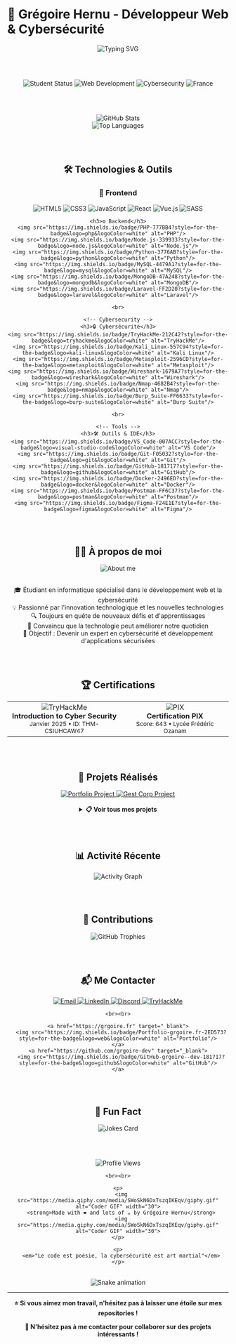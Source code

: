 # 🚀 Grégoire Hernu - Développeur Web & Cybersécurité

<div align="center">
  <img src="https://readme-typing-svg.herokuapp.com?font=Fira+Code&size=32&duration=2800&pause=2000&color=FF4757&center=true&vCenter=true&width=940&lines=Bienvenue+sur+mon+profil+GitHub!;Développeur+Web+%26+Cybersécurité;Passionné+par+l'innovation+technologique" alt="Typing SVG" />

  <br><br>

  <!-- Badges principales -->
  <img src="https://img.shields.io/badge/Status-Étudiant-FF4757?style=for-the-badge&logo=student&logoColor=white" alt="Student Status"/>
  <img src="https://img.shields.io/badge/Spécialité-Web_Development-2ED573?style=for-the-badge&logo=web&logoColor=white" alt="Web Development"/>
  <img src="https://img.shields.io/badge/Focus-Cybersecurity-70A1FF?style=for-the-badge&logo=shield&logoColor=white" alt="Cybersecurity"/>
  <img src="https://img.shields.io/badge/Localisation-France-FFA502?style=for-the-badge&logo=france&logoColor=white" alt="France"/>

  <br><br>

  <!-- Stats GitHub -->
  <img src="https://github-readme-stats.vercel.app/api?username=grgoire-dev&show_icons=true&theme=tokyonight&hide_border=true&bg_color=0D1117&title_color=FF4757&icon_color=2ED573&text_color=FFFFFF" alt="GitHub Stats" />

  <br>

  <img src="https://github-readme-stats.vercel.app/api/top-langs/?username=grgoire-dev&layout=compact&theme=tokyonight&hide_border=true&bg_color=0D1117&title_color=FF4757&text_color=FFFFFF" alt="Top Languages" />

  <br><br>

  <!-- Technologies -->
  <h2>🛠️ Technologies & Outils</h2>

  <div align="center">
    <!-- Frontend -->
    <h3>🎨 Frontend</h3>
    <img src="https://img.shields.io/badge/HTML5-E34F26?style=for-the-badge&logo=html5&logoColor=white" alt="HTML5"/>
    <img src="https://img.shields.io/badge/CSS3-1572B6?style=for-the-badge&logo=css3&logoColor=white" alt="CSS3"/>
    <img src="https://img.shields.io/badge/JavaScript-F7DF1E?style=for-the-badge&logo=javascript&logoColor=black" alt="JavaScript"/>
    <img src="https://img.shields.io/badge/React-61DAFB?style=for-the-badge&logo=react&logoColor=black" alt="React"/>
    <img src="https://img.shields.io/badge/Vue.js-4FC08D?style=for-the-badge&logo=vue.js&logoColor=white" alt="Vue.js"/>
    <img src="https://img.shields.io/badge/SASS-CC6699?style=for-the-badge&logo=sass&logoColor=white" alt="SASS"/>

    <h3>⚙️ Backend</h3>
    <img src="https://img.shields.io/badge/PHP-777BB4?style=for-the-badge&logo=php&logoColor=white" alt="PHP"/>
    <img src="https://img.shields.io/badge/Node.js-339933?style=for-the-badge&logo=node.js&logoColor=white" alt="Node.js"/>
    <img src="https://img.shields.io/badge/Python-3776AB?style=for-the-badge&logo=python&logoColor=white" alt="Python"/>
    <img src="https://img.shields.io/badge/MySQL-4479A1?style=for-the-badge&logo=mysql&logoColor=white" alt="MySQL"/>
    <img src="https://img.shields.io/badge/MongoDB-47A248?style=for-the-badge&logo=mongodb&logoColor=white" alt="MongoDB"/>
    <img src="https://img.shields.io/badge/Laravel-FF2D20?style=for-the-badge&logo=laravel&logoColor=white" alt="Laravel"/>

    <br>

    <!-- Cybersecurity -->
    <h3>🔒 Cybersécurité</h3>
    <img src="https://img.shields.io/badge/TryHackMe-212C42?style=for-the-badge&logo=tryhackme&logoColor=white" alt="TryHackMe"/>
    <img src="https://img.shields.io/badge/Kali_Linux-557C94?style=for-the-badge&logo=kali-linux&logoColor=white" alt="Kali Linux"/>
    <img src="https://img.shields.io/badge/Metasploit-2596CD?style=for-the-badge&logo=metasploit&logoColor=white" alt="Metasploit"/>
    <img src="https://img.shields.io/badge/Wireshark-1679A7?style=for-the-badge&logo=wireshark&logoColor=white" alt="Wireshark"/>
    <img src="https://img.shields.io/badge/Nmap-4682B4?style=for-the-badge&logo=nmap&logoColor=white" alt="Nmap"/>
    <img src="https://img.shields.io/badge/Burp_Suite-FF6633?style=for-the-badge&logo=burp-suite&logoColor=white" alt="Burp Suite"/>

    <br>

    <!-- Tools -->
    <h3>🛠️ Outils & IDE</h3>
    <img src="https://img.shields.io/badge/VS_Code-007ACC?style=for-the-badge&logo=visual-studio-code&logoColor=white" alt="VS Code"/>
    <img src="https://img.shields.io/badge/Git-F05032?style=for-the-badge&logo=git&logoColor=white" alt="Git"/>
    <img src="https://img.shields.io/badge/GitHub-181717?style=for-the-badge&logo=github&logoColor=white" alt="GitHub"/>
    <img src="https://img.shields.io/badge/Docker-2496ED?style=for-the-badge&logo=docker&logoColor=white" alt="Docker"/>
    <img src="https://img.shields.io/badge/Postman-FF6C37?style=for-the-badge&logo=postman&logoColor=white" alt="Postman"/>
    <img src="https://img.shields.io/badge/Figma-F24E1E?style=for-the-badge&logo=figma&logoColor=white" alt="Figma"/>
  </div>

  <br><br>

  <!-- À propos -->
  <h2>👨‍💻 À propos de moi</h2>

  <div align="center">
    <img src="https://readme-typing-svg.herokuapp.com?font=Fira+Code&size=18&duration=3000&pause=1000&color=70A1FF&center=true&vCenter=true&width=600&lines=Étudiant+en+informatique+passionné;Développeur+web+full-stack;Enthousiaste+de+la+cybersécurité;Créateur+d'expériences+utilisateur+innovantes" alt="About me" />
  </div>

  <br>

  <p align="center">
    🎓 Étudiant en informatique spécialisé dans le développement web et la cybersécurité<br>
    💡 Passionné par l'innovation technologique et les nouvelles technologies<br>
    🔍 Toujours en quête de nouveaux défis et d'apprentissages<br>
    🌟 Convaincu que la technologie peut améliorer notre quotidien<br>
    🎯 Objectif : Devenir un expert en cybersécurité et développement d'applications sécurisées
  </p>

  <br><br>

  <!-- Certifications -->
  <h2>🏆 Certifications</h2>

  <div align="center">
    <table>
      <tr>
        <td align="center">
          <img src="https://img.shields.io/badge/TryHackMe-Introduction_to_Cyber_Security-212C42?style=for-the-badge&logo=tryhackme&logoColor=white" alt="TryHackMe"/>
          <br>
          <strong>Introduction to Cyber Security</strong><br>
          <small>Janvier 2025 • ID: THM-CSIUHCAW47</small>
        </td>
        <td align="center">
          <img src="https://img.shields.io/badge/PIX-Certification_Numérique-2ED573?style=for-the-badge&logo=graduation-cap&logoColor=white" alt="PIX"/>
          <br>
          <strong>Certification PIX</strong><br>
          <small>Score: 643 • Lycée Frédéric Ozanam</small>
        </td>
      </tr>
    </table>
  </div>

  <br><br>

  <!-- Projets -->
  <h2>💼 Projets Réalisés</h2>

  <div align="center">
    <a href="https://github.com/grgoire-dev">
      <img src="https://github-readme-stats.vercel.app/api/pin/?username=grgoire-dev&repo=portfolio&theme=tokyonight&hide_border=true&bg_color=0D1117" alt="Portfolio Project"/>
    </a>
    <a href="https://github.com/grgoire-dev">
      <img src="https://github-readme-stats.vercel.app/api/pin/?username=grgoire-dev&repo=gest-corp&theme=tokyonight&hide_border=true&bg_color=0D1117" alt="Gest Corp Project"/>
    </a>
  </div>

  <br>

  <details>
    <summary><strong>📋 Voir tous mes projets</strong></summary>
    <br>

    ### 🌟 Projets Principaux

    | Projet | Description | Technologies | Statut |
    |--------|-------------|--------------|--------|
    | **Gest Corp** | Application de gestion pour sapeurs-pompiers | HTML, CSS, JS, PHP | ✅ Terminé |
    | **Portfolio** | Site web personnel moderne | HTML, CSS, JS | ✅ Terminé |
    | **Ozanam Cyberquest** | Plateforme d'apprentissage cybersécurité | Python, HTML, CSS | ✅ Terminé |
    | **Bot Discord RP** | Bot Discord pour jeux de rôle | Python, Discord.py | ✅ Terminé |
    | **Tablette RP** | Application mobile pour jeux de rôle | HTML, CSS, JS | ✅ Terminé |

    ### 🔧 Projets en Cours

    - 🚧 **Application de cybersécurité** - Outil d'analyse de vulnérabilités
    - 🚧 **Site e-commerce** - Boutique en ligne sécurisée
    - 🚧 **API REST** - Service backend pour applications mobiles

  </details>

  <br><br>

  <!-- Activité -->
  <h2>📊 Activité Récente</h2>

  <div align="center">
    <img src="https://github-readme-activity-graph.vercel.app/graph?username=grgoire-dev&theme=tokyo-night&hide_border=true&bg_color=0D1117&color=FF4757&line=2ED573&point=FFA502" alt="Activity Graph" />
  </div>

  <br><br>

  <!-- Contributions -->
  <h2>🌟 Contributions</h2>

  <div align="center">
    <img src="https://github-profile-trophy.vercel.app/?username=grgoire-dev&theme=tokyonight&no-frame=true&no-bg=true&row=1&column=7" alt="GitHub Trophies" />
  </div>

  <br><br>

  <!-- Contact -->
  <h2>📬 Me Contacter</h2>

  <div align="center">
    <a href="mailto:dev.grgoire@gmail.com">
      <img src="https://img.shields.io/badge/Email-dev.grgoire@gmail.com-FF4757?style=for-the-badge&logo=gmail&logoColor=white" alt="Email"/>
    </a>
    <a href="https://www.linkedin.com/in/gr%C3%A9goire-hernu-257042346/" target="_blank">
      <img src="https://img.shields.io/badge/LinkedIn-Grégoire_Hernu-0077B5?style=for-the-badge&logo=linkedin&logoColor=white" alt="LinkedIn"/>
    </a>
    <a href="https://discord.com/users/894100395650072647" target="_blank">
      <img src="https://img.shields.io/badge/Discord-Grégoire-5865F2?style=for-the-badge&logo=discord&logoColor=white" alt="Discord"/>
    </a>
    <a href="https://tryhackme.com/r/p/grgoire" target="_blank">
      <img src="https://img.shields.io/badge/TryHackMe-Grégoire-212C42?style=for-the-badge&logo=tryhackme&logoColor=white" alt="TryHackMe"/>
    </a>

    <br><br>

    <a href="https://grgoire.fr" target="_blank">
      <img src="https://img.shields.io/badge/Portfolio-grgoire.fr-2ED573?style=for-the-badge&logo=web&logoColor=white" alt="Portfolio"/>
    </a>
    <a href="https://github.com/grgoire-dev" target="_blank">
      <img src="https://img.shields.io/badge/GitHub-grgoire--dev-181717?style=for-the-badge&logo=github&logoColor=white" alt="GitHub"/>
    </a>
  </div>

  <br><br>

  <!-- Fun fact -->
  <h2>🎯 Fun Fact</h2>

  <div align="center">
    <img src="https://readme-jokes.vercel.app/api?hideBorder&theme=tokyonight" alt="Jokes Card" />
  </div>

  <br><br>

  <!-- Footer -->
  <div align="center">
    <img src="https://komarev.com/ghpvc/?username=grgoire-dev&label=Profile%20views&color=FF4757&style=for-the-badge" alt="Profile Views" />

    <br><br>

    <p>
      <img src="https://media.giphy.com/media/SWoSkN6DxTszqIKEqv/giphy.gif" alt="Coder GIF" width="30">
      <strong>Made with ❤️ and lots of ☕ by Grégoire Hernu</strong>
      <img src="https://media.giphy.com/media/SWoSkN6DxTszqIKEqv/giphy.gif" alt="Coder GIF" width="30">
    </p>

    <p>
      <em>"Le code est poésie, la cybersécurité est art martial"</em>
    </p>
  </div>

  <br>

  <!-- Snake Animation -->
  <div align="center">
    <img src="https://raw.githubusercontent.com/grgoire-dev/grgoire-dev/output/snake.svg" alt="Snake animation" />
  </div>
</div>

---

<div align="center">
  <p><strong>⭐ Si vous aimez mon travail, n'hésitez pas à laisser une étoile sur mes repositories !</strong></p>
  <p><strong>🔗 N'hésitez pas à me contacter pour collaborer sur des projets intéressants !</strong></p>
</div>
